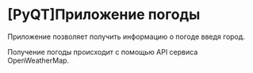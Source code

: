 # [PyQT]Приложение погоды  

Приложение позволяет получить информацию о погоде введя город.  
  
Получение погоды происходит с помощью API сервиса OpenWeatherMap. 

